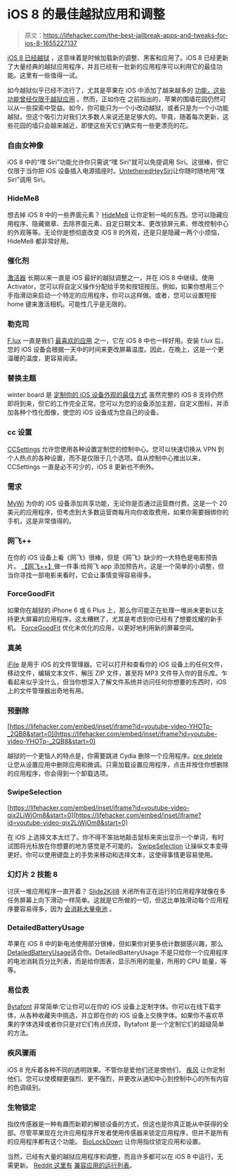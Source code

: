 # iOS 8 的最佳越狱应用和调整

> 原文：<https://lifehacker.com/the-best-jailbreak-apps-and-tweaks-for-ios-8-1655227137>

[iOS 8 已经越狱](https://lifehacker.com/how-to-jailbreak-your-iphone-the-always-up-to-date-gui-5771943) ，这意味着是时候加载新的调整、黑客和应用了。iOS 8 已经更新了大量经典的越狱应用程序，并且已经有一批新的应用程序可以利用它的最佳功能。这里有一些值得一试。



如今越狱似乎已经不流行了，尤其是苹果在 iOS 中添加了越来越多的 [功能，这些功能曾经仅限于越狱应用](https://gizmodo.com/is-there-any-reason-to-jailbreak-after-ios-8-1588158735) 。然而，正如你在 之前指出的，苹果的围墙花园仍然可以从一些探索中受益。如今，你可能只为一个小改动越狱，或者只是为一个小功能越狱，但这个吸引力对我们大多数人来说还是足够大的。毕竟，随着每次更新，这些花园的墙只会越来越近，即使这些天它们确实有一些更漂亮的花。

### 自由女神像

iOS 8 中的“嘿 Siri”功能允许你只需说“嘿 Siri”就可以免提调用 Siri。这很棒，但它仅限于当你把 iOS 设备插入电源插座时。[UntetheredHeySiri](http://apt.thebigboss.org/onepackage.php?bundleid=org.thebigboss.untetheredheysiri&db=)让你随时随地用“嘿 Siri”调用 Siri。

### HideMe8

想去掉 iOS 8 中的一些界面元素？ [HideMe8](http://moreinfo.thebigboss.org/moreinfo/depiction.php?file=hideme8liteDp) 让你定制一吨的东西。您可以隐藏应用程序、隐藏徽章、去除界面元素、自定日期文本、更改锁屏元素、修改控制中心的外观等等。无论你是想彻底改变 iOS 8 的外观，还是只是隐藏一两个小烦恼，HideMe8 都非常好用。

### 催化剂

[激活器](http://rpetri.ch/reposetup/) 长期以来一直是 iOS 最好的越狱调整之一，并在 iOS 8 中继续。使用 Activator，您可以将自定义操作分配给手势和按钮按压。例如，如果你想用三个手指滑动来启动一个特定的应用程序，你可以这样做。或者，您可以设置短按 home 键来激活相机。可能性几乎是无限的。

### 勒克司

[F.lux](https://justgetflux.com/cydia/) 一直是我们 [最喜欢的应用](https://lifehacker.com/f-lux-the-automatic-time-of-day-screen-brightness-adj-5846092) 之一，它在 iOS 8 中也一样好用。安装 f.lux 后，您的 iOS 设备会根据一天中的时间来更改屏幕温度。因此，在晚上，这是一个更温暖的温度，更容易阅读。

### 替换主题

winter board 是 [定制你的 iOS 设备外观的最佳方式](https://lifehacker.com/how-to-customize-your-iphones-home-screen-and-break-awa-5991283) 虽然完整的 iOS 8 支持仍然即将到来，但它的工作完全正常。您可以为您的设备添加主题，自定义图标，并添加各种个性化图像，使您的 iOS 设备成为您自己的设备。

### cc 设置

[CCSettings](http://moreinfo.thebigboss.org/moreinfo/depiction.php?file=ccsettings8Dp) 允许您使用各种设置定制您的控制中心。您可以快速切换从 VPN 到个人热点的各种设置，而不是仅限于几个选项。自从控制中心推出以来，CCSettings 一直是必不可少的，iOS 8 更新也不例外。

### 需求

[MyWi](http://modmyi.com/cydia/package.php?id=72990) 为你的 iOS 设备添加共享功能，无论你是否通过运营商付费。这是一个 20 美元的应用程序，但考虑到大多数运营商每月向你收取费用，如果你需要捆绑你的手机，这是非常值得的。

### 网飞++

在你的 iOS 设备上看《网飞》很棒，但是《网飞》缺少的一大特色是电影预告片。 [【网飞++】](http://modmyi.com/cydia/package.php?id=72975)做一件事:给网飞 app 添加预告片。这是一个简单的小调整，但当你寻找一部电影来看时，它会让事情变得容易得多。

### ForceGoodFit

如果你在越狱的 iPhone 6 或 6 Plus 上，那么你可能正在处理一堆尚未更新以支持更大屏幕的应用程序。这太糟糕了，尤其是考虑到你已经有了想要炫耀的新手机。 [ForceGoodFit](http://modmyi.com/cydia/package.php?id=72954) 优化未优化的应用，以更好地利用新的屏幕空间。

### 真美

[iFile](http://moreinfo.thebigboss.org/moreinfo/depiction.php?file=ifileData) 是用于 iOS 的文件管理器。它可以打开和查看你的 iOS 设备上的任何文件，移动文件，编辑文本文件，解压 ZIP 文件，甚至将 MP3 文件导入你的音乐库。乍看起来似乎没什么，但当你想深入了解文件系统并访问任何你想要的东西时，iOS 上的文件管理器出奇地有用。

### 预删除

 [https://lifehacker.com/embed/inset/iframe?id=youtube-video-YHOTp-_2QB8&start=0](https://lifehacker.com/embed/inset/iframe?id=youtube-video-YHOTp-_2QB8&start=0) 

越狱的一个更恼人的特点是，你需要跳进 Cydia 删除一个应用程序。[pre delete](http://moreinfo.thebigboss.org/moreinfo/depiction.php?file=prefdeleteDp)让您从设置应用中删除应用和微调。只需加载设置应用程序，点击并按住你想删除的应用程序，你会得到一个卸载选项。

### SwipeSelection

 [https://lifehacker.com/embed/inset/iframe?id=youtube-video-qix2LiWjOm8&start=0](https://lifehacker.com/embed/inset/iframe?id=youtube-video-qix2LiWjOm8&start=0) 

在 iOS 上选择文本太烂了。你不得不笨拙地敲击鼠标来突出显示一个单词，有时试图将光标放在你想要的地方感觉是不可能的。 [SwipeSelection](http://apt.thebigboss.org/onepackage.php?bundleid=com.iky1e.swipeselection) 让操纵文本变得更好。你可以使用键盘上的手势来移动和选择文本，这使得事情更容易使用。

### 幻灯片 2 技能 8

讨厌一堆应用程序一直开着？ [Slide2Kill8](http://moreinfo.thebigboss.org/moreinfo/depiction.php?file=slide2kill8liteDp) 关闭所有正在运行的应用程序就像在多任务屏幕上向下滑动一样简单。这就是它所做的一切，但这比单独滑动每个应用程序要容易得多，因为 [会消耗大量电池](https://lifehacker.com/quitting-apps-in-ios-actually-worsens-battery-life-1560086834) 。

### **DetailedBatteryUsage**

苹果在 iOS 8 中的新电池使用部分很棒，但如果你对更多统计数据感兴趣，那么[DetailedBatteryUsage](http://modmyi.com/cydia/package.php?id=72977)适合你。DetailedBatteryUsage 不是只给你一个应用程序的电池消耗百分比列表，而是给你图表，显示所用的能量，所用的 CPU 能量，等等。

### **易位表**

[Bytafont](http://modmyi.com/cydia/package.php?id=64541) 非常简单:它让你可以在你的 iOS 设备上定制字体。你可以在线下载字体，从各种收藏夹中挑选，并立即在你的 iOS 设备上交换字体。如果你不喜欢苹果的字体选择或者你只是对它们有点厌烦，Bytafont 是一个定制它们的超级简单的方法。

### **疾风骤雨**

iOS 8 充斥着各种不同的透明效果。不管你是爱他们还是恨他们， [疾风](http://moreinfo.thebigboss.org/moreinfo/depiction.php?file=flurryDp) 让你定制他们。您可以使模糊更强烈、更不强烈，并更改从通知中心到控制中心的所有内容的色调级别。

### 生物锁定

指纹传感器是一种有趣而新颖的解锁设备的方式，但这也是你真正能从中获得的全部。尽管苹果现在允许应用程序开发者使用传感器来锁定应用程序，但并不是所有的应用程序都有这个功能。 [BioLockDown](http://cydia.saurik.com/package/com.rpetrich.biolockdown/) 让你用指纹锁定应用和设置。

当然，已经有大量的越狱应用程序和调整，而且许多都可以在 iOS 8 中运行，无需更新。 [Reddit 这里有](http://www.reddit.com/r/jailbreak/wiki/ios8) [兼容应用的运行列表](https://docs.zoho.com/sheet/published.do?rid=z1v909ff833ece6824400b4d4095ac3a277ac)。